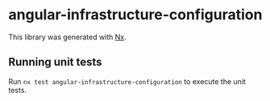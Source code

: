 # angular-infrastructure-configuration

This library was generated with [Nx](https://nx.dev).

## Running unit tests

Run `nx test angular-infrastructure-configuration` to execute the unit tests.
